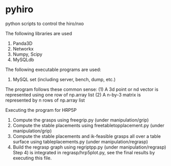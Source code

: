 # pyhiro
python scripts to control the hiro/nxo

The following libraries are used

1) Panda3D
2) Networkx
3) Numpy, Scipy
4) MySQLdb

The following executable programs are used:
1) MySQL set (including server, bench, dump, etc.)

The program follows these common sense:
(1) A 3d point or nd vector is represented using one row of np.array list
(2) A n-by-3 matrix is represented by n rows of np.array list

Executing the program for HRP5P
1) Compute the grasps using freegrip.py (under manipulation/grip)
2) Compute the stable placements using freetabletopplacement.py (under manipulation/grip)
3) Compute the stable placements and ik-feasible grasps all over a table surface using tableplacements.py (under manipulation/regrasp)
4) Build the regrasp graph using regriptpp.py (under manipulation/regrasp)
Step 4) is integrated in regrasp/hrp5plot.py, see the final results by executing this file.